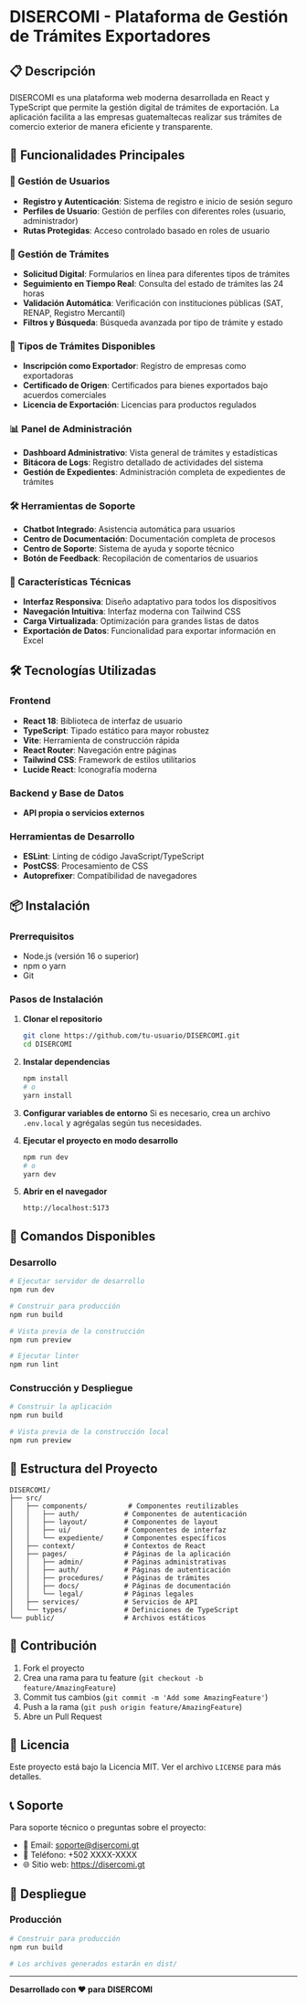 # DISERCOMI - Plataforma de Gestión de Trámites Exportadores

## 📋 Descripción

DISERCOMI es una plataforma web moderna desarrollada en React y TypeScript que permite la gestión digital de trámites de exportación. La aplicación facilita a las empresas guatemaltecas realizar sus trámites de comercio exterior de manera eficiente y transparente.

## 🚀 Funcionalidades Principales

### 👤 Gestión de Usuarios
- **Registro y Autenticación**: Sistema de registro e inicio de sesión seguro
- **Perfiles de Usuario**: Gestión de perfiles con diferentes roles (usuario, administrador)
- **Rutas Protegidas**: Acceso controlado basado en roles de usuario

### 📝 Gestión de Trámites
- **Solicitud Digital**: Formularios en línea para diferentes tipos de trámites
- **Seguimiento en Tiempo Real**: Consulta del estado de trámites las 24 horas
- **Validación Automática**: Verificación con instituciones públicas (SAT, RENAP, Registro Mercantil)
- **Filtros y Búsqueda**: Búsqueda avanzada por tipo de trámite y estado

### 🏢 Tipos de Trámites Disponibles
- **Inscripción como Exportador**: Registro de empresas como exportadoras
- **Certificado de Origen**: Certificados para bienes exportados bajo acuerdos comerciales
- **Licencia de Exportación**: Licencias para productos regulados

### 📊 Panel de Administración
- **Dashboard Administrativo**: Vista general de trámites y estadísticas
- **Bitácora de Logs**: Registro detallado de actividades del sistema
- **Gestión de Expedientes**: Administración completa de expedientes de trámites

### 🛠️ Herramientas de Soporte
- **Chatbot Integrado**: Asistencia automática para usuarios
- **Centro de Documentación**: Documentación completa de procesos
- **Centro de Soporte**: Sistema de ayuda y soporte técnico
- **Botón de Feedback**: Recopilación de comentarios de usuarios

### 📱 Características Técnicas
- **Interfaz Responsiva**: Diseño adaptativo para todos los dispositivos
- **Navegación Intuitiva**: Interfaz moderna con Tailwind CSS
- **Carga Virtualizada**: Optimización para grandes listas de datos
- **Exportación de Datos**: Funcionalidad para exportar información en Excel

## 🛠️ Tecnologías Utilizadas

### Frontend
- **React 18**: Biblioteca de interfaz de usuario
- **TypeScript**: Tipado estático para mayor robustez
- **Vite**: Herramienta de construcción rápida
- **React Router**: Navegación entre páginas
- **Tailwind CSS**: Framework de estilos utilitarios
- **Lucide React**: Iconografía moderna

### Backend y Base de Datos
- **API propia o servicios externos**

### Herramientas de Desarrollo
- **ESLint**: Linting de código JavaScript/TypeScript
- **PostCSS**: Procesamiento de CSS
- **Autoprefixer**: Compatibilidad de navegadores

## 📦 Instalación

### Prerrequisitos
- Node.js (versión 16 o superior)
- npm o yarn
- Git

### Pasos de Instalación

1. **Clonar el repositorio**
   ```bash
   git clone https://github.com/tu-usuario/DISERCOMI.git
   cd DISERCOMI
   ```

2. **Instalar dependencias**
   ```bash
   npm install
   # o
   yarn install
   ```

3. **Configurar variables de entorno**
   Si es necesario, crea un archivo `.env.local` y agrégalas según tus necesidades.

4. **Ejecutar el proyecto en modo desarrollo**
   ```bash
   npm run dev
   # o
   yarn dev
   ```

5. **Abrir en el navegador**
   ```
   http://localhost:5173
   ```

## 🚀 Comandos Disponibles

### Desarrollo
```bash
# Ejecutar servidor de desarrollo
npm run dev

# Construir para producción
npm run build

# Vista previa de la construcción
npm run preview

# Ejecutar linter
npm run lint
```

### Construcción y Despliegue
```bash
# Construir la aplicación
npm run build

# Vista previa de la construcción local
npm run preview
```

## 📁 Estructura del Proyecto

```
DISERCOMI/
├── src/
│   ├── components/          # Componentes reutilizables
│   │   ├── auth/           # Componentes de autenticación
│   │   ├── layout/         # Componentes de layout
│   │   ├── ui/             # Componentes de interfaz
│   │   └── expediente/     # Componentes específicos
│   ├── context/            # Contextos de React
│   ├── pages/              # Páginas de la aplicación
│   │   ├── admin/          # Páginas administrativas
│   │   ├── auth/           # Páginas de autenticación
│   │   ├── procedures/     # Páginas de trámites
│   │   ├── docs/           # Páginas de documentación
│   │   └── legal/          # Páginas legales
│   ├── services/           # Servicios de API
│   └── types/              # Definiciones de TypeScript
└── public/                 # Archivos estáticos
```

## 🤝 Contribución

1. Fork el proyecto
2. Crea una rama para tu feature (`git checkout -b feature/AmazingFeature`)
3. Commit tus cambios (`git commit -m 'Add some AmazingFeature'`)
4. Push a la rama (`git push origin feature/AmazingFeature`)
5. Abre un Pull Request

## 📄 Licencia

Este proyecto está bajo la Licencia MIT. Ver el archivo `LICENSE` para más detalles.

## 📞 Soporte

Para soporte técnico o preguntas sobre el proyecto:
- 📧 Email: soporte@disercomi.gt
- 📱 Teléfono: +502 XXXX-XXXX
- 🌐 Sitio web: https://disercomi.gt

## 🚀 Despliegue

### Producción
```bash
# Construir para producción
npm run build

# Los archivos generados estarán en dist/
```

---

**Desarrollado con ❤️ para DISERCOMI**
